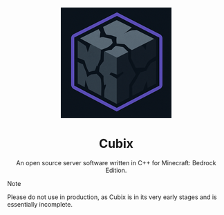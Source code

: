 <br>

<div align="center">
  <kbd>
    <img src=".idea/icon.png" width="256" height="256" />
  </kbd>

  # Cubix
  An open source server software written in C++ for Minecraft: Bedrock Edition.
</div>

> [!NOTE]
> Please do not use in production, as Cubix is in its very early stages and is essentially incomplete.
